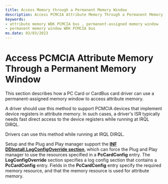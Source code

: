 ```yaml
---
title: Access Memory through a Permanent Memory Window
description: Access PCMCIA Attribute Memory Through a Permanent Memory Window
keywords:
- attribute memory WDK PCMCIA bus , permanent-assigned memory window
- permanent memory window WDK PCMCIA bus
ms.date: 03/03/2023
---
```


# Access PCMCIA Attribute Memory Through a Permanent Memory Window





This section describes how a PC Card or CardBus card driver can use a permanent-assigned memory window to access attribute memory.

A driver should use this method to support PCMCIA devices that implement device registers in attribute memory. In such cases, a driver's ISR typically needs fast direct access to the device registers while running at IRQL DIRQL.

Drivers can use this method while running at IRQL DIRQL.

Setup and the Plug and Play manager support the [**INF DDInstall.LogConfigOverride section**](../install/inf-ddinstall-logconfigoverride-section.md), which can force the Plug and Play manager to use the resources specified in a **PcCardConfig** entry. The **LogConfigOverride** section specifies a log config section that contains a **PcCardConfig** entry. Fields in the **PcCardConfig** entry specify the required memory resource, and that the memory resource is used for attribute memory.

 

